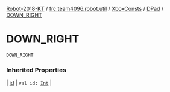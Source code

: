[Robot-2018-KT](../../../index.md) / [frc.team4096.robot.util](../../index.md) / [XboxConsts](../index.md) / [DPad](index.md) / [DOWN_RIGHT](./-d-o-w-n_-r-i-g-h-t.md)

# DOWN_RIGHT

`DOWN_RIGHT`

### Inherited Properties

| [id](id.md) | `val id: `[`Int`](https://kotlinlang.org/api/latest/jvm/stdlib/kotlin/-int/index.html) |

